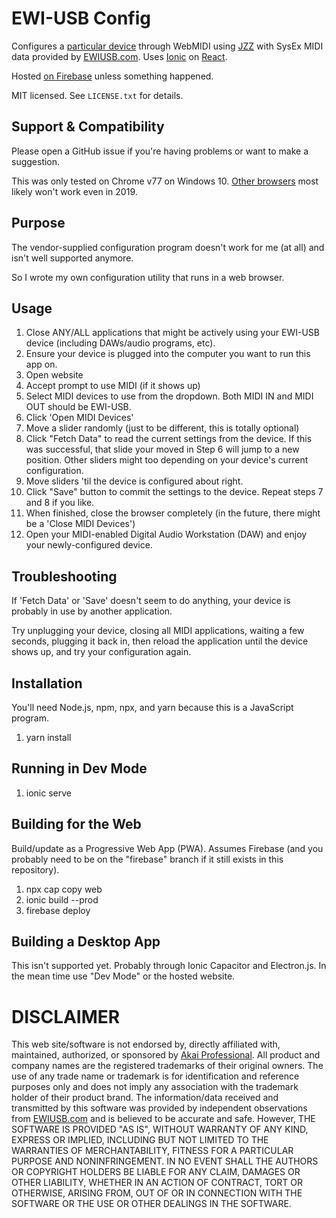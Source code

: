 EWI-USB Config
==============

Configures a [particular device](https://www.akaipro.com/ewi-usb) through WebMIDI using [JZZ](https://jazz-soft.net/doc/JZZ/) with SysEx MIDI data provided by [EWIUSB.com](https://ewiusb.com). Uses [Ionic](https://ionicframework.com/) on [React](https://reactjs.org/).

Hosted [on Firebase](https://ewi-usb-config.web.app) unless something happened.

MIT licensed. See `LICENSE.txt` for details.

Support & Compatibility
-----------------------

Please open a GitHub issue if you're having problems or want to make a suggestion.

This was only tested on Chrome v77 on Windows 10. [Other browsers](https://caniuse.com/#feat=midi) most likely won't work even in 2019.

Purpose
-------

The vendor-supplied configuration program doesn't work for me (at all) and isn't well supported anymore.

So I wrote my own configuration utility that runs in a web browser.

Usage
-----

1. Close ANY/ALL applications that might be actively using your EWI-USB device (including DAWs/audio programs, etc).
2. Ensure your device is plugged into the computer you want to run this app on.
3. Open website
4. Accept prompt to use MIDI (if it shows up)
5. Select MIDI devices to use from the dropdown. Both MIDI IN and MIDI OUT should be EWI-USB.
6. Click 'Open MIDI Devices'
7. Move a slider randomly (just to be different, this is totally optional)
8. Click "Fetch Data" to read the current settings from the device. If this was successful, that slide your moved in Step 6 will jump to a new position. Other sliders might too depending on your device's current configuration.
9. Move sliders 'til the device is configured about right.
10. Click "Save" button to commit the settings to the device. Repeat steps 7 and 8 if you like.
11. When finished, close the browser completely (in the future, there might be a 'Close MIDI Devices')
12. Open your MIDI-enabled Digital Audio Workstation (DAW) and enjoy your newly-configured device.

Troubleshooting
---------------

If 'Fetch Data' or 'Save' doesn't seem to do anything, your device is probably in use by another application.

Try unplugging your device, closing all MIDI applications, waiting a few seconds, plugging it back in, then reload the application until the device shows up, and try your configuration again.

Installation
------------

You'll need Node.js, npm, npx, and yarn because this is a JavaScript program.

1. yarn install

Running in Dev Mode
-------------------

1. ionic serve

Building for the Web
--------------------

Build/update as a Progressive Web App (PWA).
Assumes Firebase (and you probably need to be on the "firebase" branch if it still exists in this repository).

1. npx cap copy web
2. ionic build --prod
3. firebase deploy

Building a Desktop App
----------------------

This isn't supported yet. Probably through Ionic Capacitor and Electron.js. In the mean time use "Dev Mode" or the hosted website.

DISCLAIMER
==========

This web site/software is not endorsed by, directly affiliated with, maintained, authorized, or sponsored by [Akai Professional](https://akaipro.com/). All product and company names are the registered trademarks of their original owners. The use of any trade name or trademark is for identification and reference purposes only and does not imply any association with the trademark holder of their product brand. The information/data received and transmitted by this software was provided by independent observations from [EWIUSB.com](https://ewiusb.com/) and is believed to be accurate and safe. However, THE SOFTWARE IS PROVIDED "AS IS", WITHOUT WARRANTY OF ANY KIND, EXPRESS OR IMPLIED, INCLUDING BUT NOT LIMITED TO THE WARRANTIES OF MERCHANTABILITY, FITNESS FOR A PARTICULAR PURPOSE AND NONINFRINGEMENT. IN NO EVENT SHALL THE AUTHORS OR COPYRIGHT HOLDERS BE LIABLE FOR ANY CLAIM, DAMAGES OR OTHER LIABILITY, WHETHER IN AN ACTION OF CONTRACT, TORT OR OTHERWISE, ARISING FROM, OUT OF OR IN CONNECTION WITH THE SOFTWARE OR THE USE OR OTHER DEALINGS IN THE SOFTWARE.
